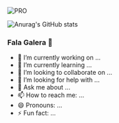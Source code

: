 
![PRO](https://user-images.githubusercontent.com/102536467/164754316-a253a89a-cf56-4db8-bc58-49b6a1b619ee.jpg)

![Anurag's GitHub stats](https://github-readme-stats.vercel.app/api?username=Sidehenrique&show_icons=true&theme=tokyonight)

### Fala Galera 👋


- 🔭 I’m currently working on ...
- 🌱 I’m currently learning ...
- 👯 I’m looking to collaborate on ...
- 🤔 I’m looking for help with ...
- 💬 Ask me about ...
- 📫 How to reach me: ...
- 😄 Pronouns: ...
- ⚡ Fun fact: ...
